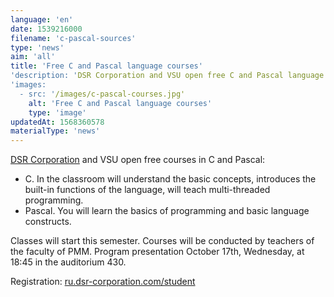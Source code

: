 ```yaml
---
language: 'en'
date: 1539216000
filename: 'c-pascal-sources'
type: 'news'
aim: 'all'
title: 'Free C and Pascal language courses'
'description: 'DSR Corporation and VSU open free C and Pascal language courses...'
'images:
  - src: '/images/c-pascal-courses.jpg'
    alt: 'Free C and Pascal language courses'
    type: 'image'
updatedAt: 1568360578
materialType: 'news'
---
```

[DSR Corporation](https://vk.com/dsr) and VSU open free courses in C and Pascal:

*   C. In the classroom will understand the basic concepts, introduces the built-in functions of the language, will teach multi-threaded programming.
*   Pascal. You will learn the basics of programming and basic language constructs.

Classes will start this semester. Courses will be conducted by teachers of the faculty of PMM. Program presentation October 17th, Wednesday, at 18:45 in the auditorium 430.

Registration: [ru.dsr-corporation.com/student](http://ru.dsr-corporation.com/student)
